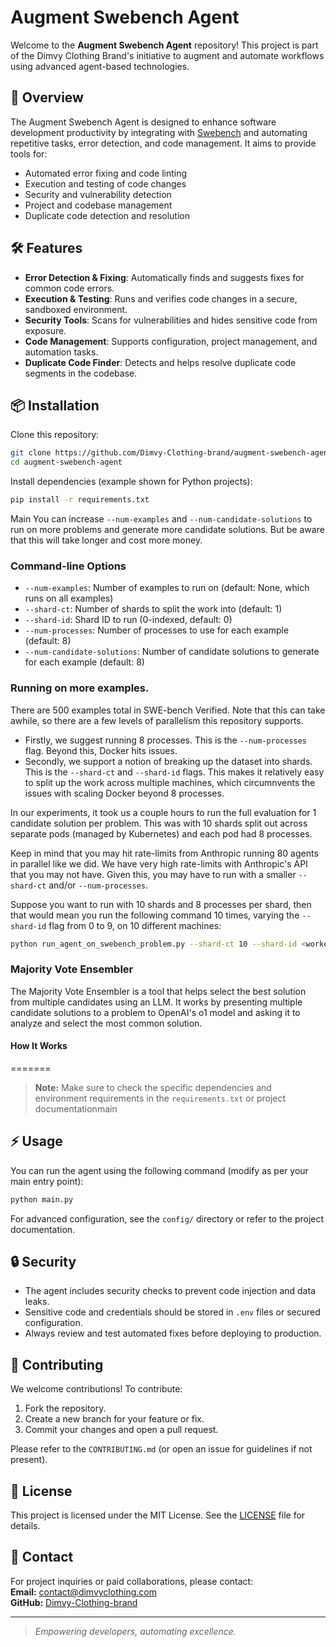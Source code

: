 # Augment Swebench Agent

Welcome to the **Augment Swebench Agent** repository! This project is part of the Dimvy Clothing Brand's initiative to augment and automate workflows using advanced agent-based technologies.

## 🚀 Overview

The Augment Swebench Agent is designed to enhance software development productivity by integrating with [Swebench](https://github.com/princeton-nlp/SWE-bench) and automating repetitive tasks, error detection, and code management. It aims to provide tools for:

- Automated error fixing and code linting
- Execution and testing of code changes
- Security and vulnerability detection
- Project and codebase management
- Duplicate code detection and resolution

## 🛠️ Features

- **Error Detection & Fixing**: Automatically finds and suggests fixes for common code errors.
- **Execution & Testing**: Runs and verifies code changes in a secure, sandboxed environment.
- **Security Tools**: Scans for vulnerabilities and hides sensitive code from exposure.
- **Code Management**: Supports configuration, project management, and automation tasks.
- **Duplicate Code Finder**: Detects and helps resolve duplicate code segments in the codebase.

## 📦 Installation

Clone this repository:

```bash
git clone https://github.com/Dimvy-Clothing-brand/augment-swebench-agent.git
cd augment-swebench-agent
```

Install dependencies (example shown for Python projects):

```bash
pip install -r requirements.txt
```

Main
You can increase `--num-examples` and `--num-candidate-solutions` to run on more problems and generate more candidate solutions. But be aware that this will take longer and cost more money.

### Command-line Options

- `--num-examples`: Number of examples to run on (default: None, which runs on all examples)
- `--shard-ct`: Number of shards to split the work into (default: 1)
- `--shard-id`: Shard ID to run (0-indexed, default: 0)
- `--num-processes`: Number of processes to use for each example (default: 8)
- `--num-candidate-solutions`: Number of candidate solutions to generate for each example (default: 8)

### Running on more examples.

There are 500 examples total in SWE-bench Verified. Note that this can take awhile, so there are a few levels of parallelism this repository supports.
- Firstly, we suggest running 8 processes. This is the `--num-processes` flag. Beyond this, Docker hits issues.
- Secondly, we support a notion of breaking up the dataset into shards. This is the `--shard-ct` and `--shard-id` flags. This makes it relatively easy to split up the work across multiple machines, which circumnvents the issues with scaling Docker beyond 8 processes.

In our experiments, it took us a couple hours to run the full evaluation for 1 candidate solution per problem. This was
with 10 shards split out across separate pods (managed by Kubernetes) and each pod had 8 processes.

Keep in mind that you may hit rate-limits from Anthropic running 80 agents in parallel like we did. We have very high rate-limits with Anthropic's API that you may not have. Given this, you may have to run with a smaller `--shard-ct` and/or `--num-processes`.

Suppose you want to run with 10 shards and 8 processes per shard, then that would mean you run the following command 10 times, varying the `--shard-id` flag from 0 to 9, on 10 different machines:
```bash
python run_agent_on_swebench_problem.py --shard-ct 10 --shard-id <worker_index> > logs.out 2> logs.err
```

### Majority Vote Ensembler

The Majority Vote Ensembler is a tool that helps select the best solution from multiple candidates using an LLM. It works by presenting multiple candidate solutions to a problem to OpenAI's o1 model and asking it to analyze and select the most common solution.

#### How It Works
=======
> **Note:** Make sure to check the specific dependencies and environment requirements in the `requirements.txt` or project documentationmain

## ⚡ Usage

You can run the agent using the following command (modify as per your main entry point):

```bash
python main.py
```

For advanced configuration, see the `config/` directory or refer to the project documentation.

## 🔒 Security

- The agent includes security checks to prevent code injection and data leaks.
- Sensitive code and credentials should be stored in `.env` files or secured configuration.
- Always review and test automated fixes before deploying to production.

## 💬 Contributing

We welcome contributions! To contribute:

1. Fork the repository.
2. Create a new branch for your feature or fix.
3. Commit your changes and open a pull request.

Please refer to the `CONTRIBUTING.md` (or open an issue for guidelines if not present).

## 📄 License

This project is licensed under the MIT License. See the [LICENSE](LICENSE) file for details.

## 📧 Contact

For project inquiries or paid collaborations, please contact:  
**Email:** contact@dimvyclothing.com  
**GitHub:** [Dimvy-Clothing-brand](https://github.com/Dimvy-Clothing-brand)

---

> *Empowering developers, automating excellence.*
